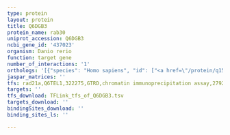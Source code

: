 ```yaml
---
type: protein
layout: protein
title: Q6DGB3
protein_name: rab30
uniprot_accession: Q6DGB3
ncbi_gene_id: '437023'
organism: Danio rerio
function: target gene
number_of_interactions: '1'
orthologs: '[{"species": "Homo sapiens", "id": ["<a href=\"/protein/q15771\">Q15771</a>"]}, {"species": "Mus musculus", "id": ["<a href=\"/protein/q923s9\">Q923S9</a>"]}, {"species": "Rattus norvegicus", "id": ["<a href=\"/protein/a0a0g2jtt4\">A0A0G2JTT4</a>"]}, {"species": "Drosophila melanogaster", "id": ["<a href=\"/protein/q9vm50\">Q9VM50</a>"]}, {"species": "Caenorhabditis elegans", "id": ["I7FW43"]}]'
jaspar_matrices: ''
tfs: rad21a,Q6TEL1,322275,GTRD,chromatin immunoprecipitation assay,27924024%5Buid%5D,No
targets: ''
tfs_download: TFLink_tfs_of_Q6DGB3.tsv
targets_download: ''
bindingSites_download: ''
binding_sites_ls: ''

---
```


